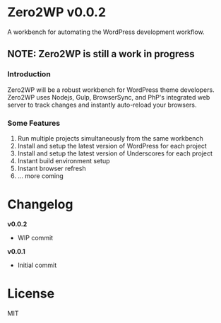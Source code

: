 # Zero2WP v0.0.2
A workbench for automating the WordPress development workflow.

## NOTE: Zero2WP is still a work in progress

### Introduction
Zero2WP will be a robust workbench for WordPress theme developers. Zero2WP uses Nodejs, Gulp, BrowserSync, and PhP's integrated web server to track changes and instantly auto-reload your browsers. 

### Some Features
1) Run multiple projects simultaneously from the same workbench
2) Install and setup the latest version of WordPress for each project
3) Install and setup the latest version of Underscores for each project
4) Instant build environment setup
5) Instant browser refresh
6) ... more coming

# Changelog

**v0.0.2**
- WIP commit

**v0.0.1**
- Initial commit

# License
MIT
